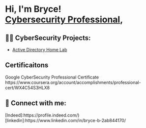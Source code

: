 <h1>Hi, I'm Bryce! <br/><a href="https://github.com/joshmadakor1", <a href="[(https://www.linkedin.com/in/bryce-b-2ab844170/)">Cybersecurity Professional</a>,

<h2>👨‍💻 CyberSecurity Projects:</h2>

  - [Active Directory Home Lab](https://github.com/joshmadakor1/Algorithms-Practice)


<h2>Certificaitons</h2>
Google CyberSecurity Professional Certificate 
https://www.coursera.org/account/accomplishments/professional-cert/WX4C54S3HLX8

<h2> 🤳 Connect with me:</h2>
[Indeed]:https://profile.indeed.com/)
[linkedin]:https://www.linkedin.com/in/bryce-b-2ab844170/


<!--
**joshmadakor1/joshmadakor1** is a ✨ _special_ ✨ repository because its `README.md` (this file) appears on your GitHub profile.

Here are some ideas to get you started:

- 🔭 I’m currently working on ...
- 🌱 I’m currently learning ...
- 👯 I’m looking to collaborate on ...
- 🤔 I’m looking for help with ...
- 💬 Ask me about ...
- 📫 How to reach me: ...
- 😄 Pronouns: ...
- ⚡ Fun fact: ...
-->
